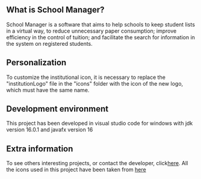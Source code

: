 ## What is School Manager?

School Manager is a software that aims to help schools to keep student lists in a virtual way, to reduce unnecessary paper consumption; improve efficiency in the control of tuition; and facilitate the search for information in the system on registered students.

## Personalization

To customize the institutional icon, it is necessary to replace the "institutionLogo" file in the "icons" folder with the icon of the new logo, which must have the same name.

## Development environment

This project has been developed in visual studio code for windows with jdk version 16.0.1 and javafx version 16

## Extra information

To see others interesting projects, or contact the developer, click[here](https://github.com/KennetSanchez).
All the icons used in this project have been taken from [here](https://www.freeiconspng.com)